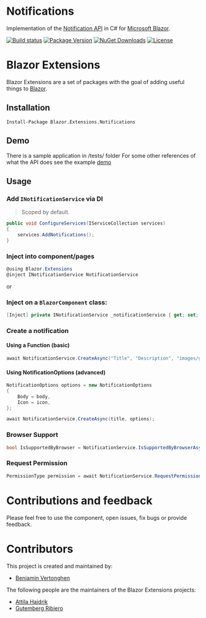 # Notifications
Implementation of the [Notification API](https://developer.mozilla.org/en-US/docs/Web/API/notification) in C# for [Microsoft Blazor](https://github.com/aspnet/Blazor).

[![Build status](https://dotnet-ci.visualstudio.com/DotnetCI/_apis/build/status/Blazor-Extensions-Notifications-CI?branch=master)](https://dotnet-ci.visualstudio.com/DotnetCI/_build/latest?definitionId=8&branch=master)
[![Package Version](https://img.shields.io/nuget/v/Blazor.Extensions.Notifications.svg)](https://www.nuget.org/packages/Blazor.Extensions.Notifications)
[![NuGet Downloads](https://img.shields.io/nuget/dt/Blazor.Extensions.Notifications.svg)](https://www.nuget.org/packages/Blazor.Extensions.Notifications)
[![License](https://img.shields.io/github/license/BlazorExtensions/Notifications.svg)](https://github.com/BlazorExtensions/Notifications/blob/master/LICENSE)

# Blazor Extensions

Blazor Extensions are a set of packages with the goal of adding useful things to [Blazor](https://blazor.net).

## Installation

```
Install-Package Blazor.Extensions.Notifications
```

## Demo
There is a sample application in /tests/ folder
For some other references of what the API does see the example [demo](https://web-push-book.gauntface.com/demos/notification-examples/)

## Usage

### Add `INotificationService` via DI
> Scoped by default.
```csharp
public void ConfigureServices(IServiceCollection services)
{
    services.AddNotifications();
}
```

### Inject into component/pages
```csharp
@using Blazor.Extensions
@inject INotificationService NotificationService
```

or

### Inject on a `BlazorComponent` class:

```c#
[Inject] private INotificationService _notificationService { get; set; }
```

### Create a notification
#### Using a Function (basic)
```csharp
await NotificationService.CreateAsync("Title", "Description", "images/github.png");
```

#### Using NotificationOptions (advanced)
```csharp
NotificationOptions options = new NotificationOptions
{
    Body = body,
    Icon = icon,
};

await NotificationService.CreateAsync(title, options);
```
 ### Browser Support
```csharp
bool IsSupportedByBrowser = NotificationService.IsSupportedByBrowserAsync(); 
```
### Request Permission
```csharp
PermissionType permission = await NotificationService.RequestPermissionAsync();
```

# Contributions and feedback

Please feel free to use the component, open issues, fix bugs or provide feedback.

# Contributors

This project is created and maintained by:

- [Benjamin Vertonghen](https://github.com/vertonghenb)

The following people are the maintainers of the Blazor Extensions projects:

- [Attila Hajdrik](https://github.com/attilah)
- [Gutemberg Ribiero](https://github.com/galvesribeiro)

